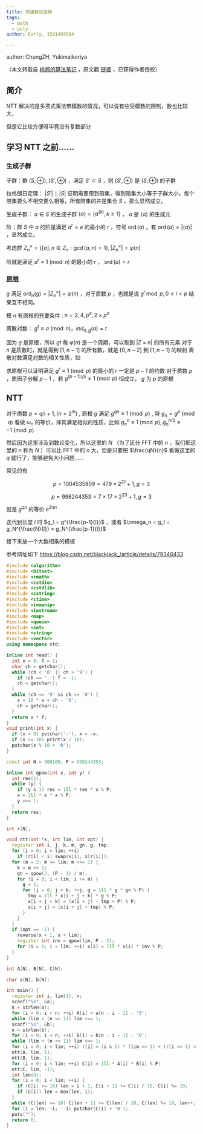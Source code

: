 ```yaml
---
title: 快速数论变换
tags:
  - math
  - poly
author: Early, 1591493554

---
```


author: ChungZH, Yukimaikoriya

（本文转载自 [桃酱的算法笔记](https://zhuanlan.zhihu.com/c_1005817911142838272) ，原文戳 [链接](https://zhuanlan.zhihu.com/p/41867199) ，已获得作者授权）

## 简介

NTT 解决的是多项式乘法带模数的情况，可以说有些受模数的限制，数也比较大，

但是它比较方便呀毕竟没有复数部分

## 学习 NTT 之前……

### 生成子群

子群：群 $(S,⊕), (S′,⊕)$ ，满足 $S′⊂S$ ，则 $(S′,⊕)$ 是 $(S,⊕)$ 的子群

拉格朗日定理： $|S′|∣|S |$ 证明需要用到陪集，得到陪集大小等于子群大小，每个陪集要么不相交要么相等，所有陪集的并是集合 $S$ ，那么显然成立。

生成子群： $a \in S$ 的生成子群 $\left<a\right> = \{a^{(k)}, k \geq 1 \}$ ， $a$ 是 $\left< a \right>$ 的生成元

阶：群 $S$ 中 $a$ 的阶是满足 $a^r=e$ 的最小的 $r$ ，符号 $\operatorname{ord}(a)$ ，有 $\operatorname{ord}(a)=\left|\left<a\right>\right|$ ，显然成立。

考虑群 $Z_n^ \times =\{[a], n \in Z_n : \gcd(a, n) = 1\}, |Z_n^ \times | = \varphi(n)$ 

阶就是满足 $a^r \equiv 1 \pmod n$ 的最小的 $r$ ， $\operatorname{ord}(a)=r$ 

###  [原根](../primitive-root.md) 

 $g$ 满足 $\operatorname{ord}_n(g)=\left|Z_n^\times\right|=\varphi(n)$ ，对于质数 $p$ ，也就是说 $g^i \bmod p, 0 \leq i < p$ 结果互不相同。

模 $n$ 有原根的充要条件 : $n = 2, 4, p^e, 2 \times p^e$ 

离散对数： $g^t \equiv a \pmod n，ind_{n,g}{(a)}=t$ 

因为 $g$ 是原根，所以 $gt$ 每 $\varphi(n)$ 是一个周期，可以取到 $| Z \times n |$ 的所有元素
对于 $n$ 是质数时，就是得到 $[1,n−1]$ 的所有数，就是 $[0,n−2]$ 到 $[1,n−1]$ 的映射
离散对数满足对数的相关性质，如

求原根可以证明满足 $g^r \equiv 1\pmod p$ 的最小的 $r$ 一定是 $p−1$ 的约数
对于质数 $p$ ，质因子分解 $p−1$ ，若 $g^{(p-1)/pi} \neq 1 \pmod p$ 恒成立， $g$ 为 $p$ 的原根

## NTT

对于质数 $p=qn+1, (n=2^m)$ , 原根 $g$ 满足 $g^{qn} \equiv 1 \pmod p$ , 将 $g_n=g^p\pmod q$ 看做 $\omega_n$ 的等价，择其满足相似的性质，比如 $g_n^n \equiv 1 \pmod p, g_n^{n/2} \equiv -1 \pmod p$ 

然后因为这里涉及到数论变化，所以这里的 $N$ （为了区分 FFT 中的 $n$ ，我们把这里的 $n$ 称为 $N$ ）可以比 FFT 中的 $n$ 大，但是只要把 $\frac{qN}{n}$ 看做这里的 $q$ 就行了，能够避免大小问题……

常见的有

$$
p = 1004535809 = 479 \times 2^{21}+1, g=3
$$

$$
p=998244353=7 \times 17 \times 2^{23}+1, g=3
$$

就是 $g^{qn}$ 的等价 $e^{2\pi n}$ 

迭代到长度 $l$ 时 $g_l = g^{\frac{p-1}{l}}$ ，或者 $\omega_n = g_l = g_N^{\frac{N}{l}} = g_N^{\frac{p-1}{l}}$ 

接下来放一个大数相乘的模板

参考网址如下 <https://blog.csdn.net/blackjack_/article/details/79346433> 

```cpp
#include <algorithm>
#include <bitset>
#include <cmath>
#include <cstdio>
#include <cstdlib>
#include <cstring>
#include <ctime>
#include <iomanip>
#include <iostream>
#include <map>
#include <queue>
#include <set>
#include <string>
#include <vector>
using namespace std;

inline int read() {
  int x = 0, f = 1;
  char ch = getchar();
  while (ch < '0' || ch > '9') {
    if (ch == '-') f = -1;
    ch = getchar();
  }
  while (ch <= '9' && ch >= '0') {
    x = 10 * x + ch - '0';
    ch = getchar();
  }
  return x * f;
}
void print(int x) {
  if (x < 0) putchar('-'), x = -x;
  if (x >= 10) print(x / 10);
  putchar(x % 10 + '0');
}

const int N = 300100, P = 998244353;

inline int qpow(int x, int y) {
  int res(1);
  while (y) {
    if (y & 1) res = 1ll * res * x % P;
    x = 1ll * x * x % P;
    y >>= 1;
  }
  return res;
}

int r[N];

void ntt(int *x, int lim, int opt) {
  register int i, j, k, m, gn, g, tmp;
  for (i = 0; i < lim; ++i)
    if (r[i] < i) swap(x[i], x[r[i]]);
  for (m = 2; m <= lim; m <<= 1) {
    k = m >> 1;
    gn = qpow(3, (P - 1) / m);
    for (i = 0; i < lim; i += m) {
      g = 1;
      for (j = 0; j < k; ++j, g = 1ll * g * gn % P) {
        tmp = 1ll * x[i + j + k] * g % P;
        x[i + j + k] = (x[i + j] - tmp + P) % P;
        x[i + j] = (x[i + j] + tmp) % P;
      }
    }
  }
  if (opt == -1) {
    reverse(x + 1, x + lim);
    register int inv = qpow(lim, P - 2);
    for (i = 0; i < lim; ++i) x[i] = 1ll * x[i] * inv % P;
  }
}

int A[N], B[N], C[N];

char a[N], b[N];

int main() {
  register int i, lim(1), n;
  scanf("%s", &a);
  n = strlen(a);
  for (i = 0; i < n; ++i) A[i] = a[n - i - 1] - '0';
  while (lim < (n << 1)) lim <<= 1;
  scanf("%s", &b);
  n = strlen(b);
  for (i = 0; i < n; ++i) B[i] = b[n - i - 1] - '0';
  while (lim < (n << 1)) lim <<= 1;
  for (i = 0; i < lim; ++i) r[i] = (i & 1) * (lim >> 1) + (r[i >> 1] >> 1);
  ntt(A, lim, 1);
  ntt(B, lim, 1);
  for (i = 0; i < lim; ++i) C[i] = 1ll * A[i] * B[i] % P;
  ntt(C, lim, -1);
  int len(0);
  for (i = 0; i < lim; ++i) {
    if (C[i] >= 10) len = i + 1, C[i + 1] += C[i] / 10, C[i] %= 10;
    if (C[i]) len = max(len, i);
  }
  while (C[len] >= 10) C[len + 1] += C[len] / 10, C[len] %= 10, len++;
  for (i = len; ~i; --i) putchar(C[i] + '0');
  puts("");
  return 0;
}
```
